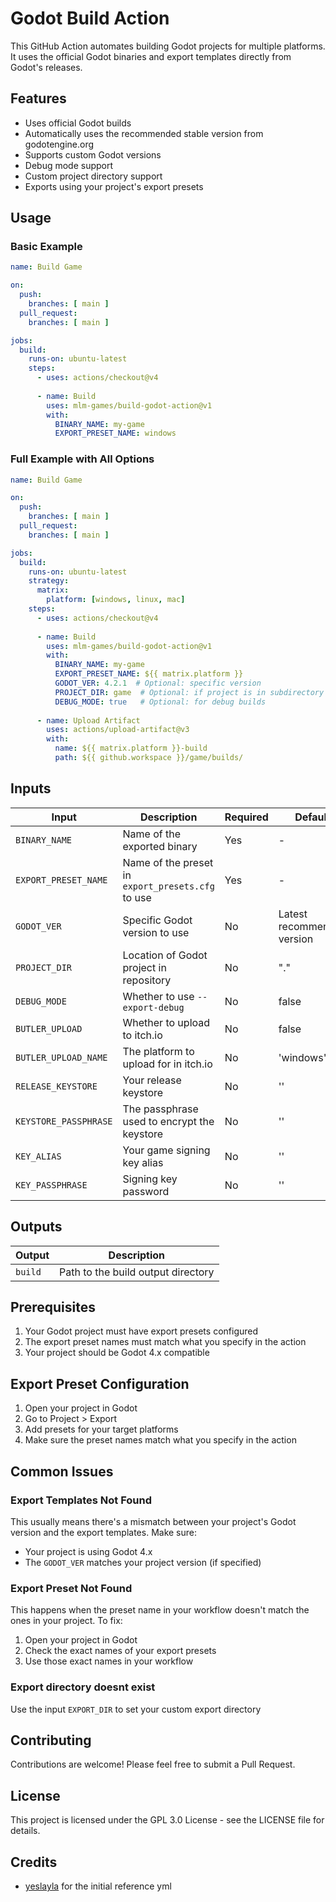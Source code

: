 # Godot Build Action

This GitHub Action automates building Godot projects for multiple platforms. It uses the official Godot binaries and export templates directly from Godot's releases.

## Features

- Uses official Godot builds
- Automatically uses the recommended stable version from godotengine.org
- Supports custom Godot versions
- Debug mode support
- Custom project directory support
- Exports using your project's export presets

## Usage

### Basic Example

```yaml
name: Build Game

on:
  push:
    branches: [ main ]
  pull_request:
    branches: [ main ]

jobs:
  build:
    runs-on: ubuntu-latest
    steps:
      - uses: actions/checkout@v4
      
      - name: Build
        uses: mlm-games/build-godot-action@v1
        with:
          BINARY_NAME: my-game
          EXPORT_PRESET_NAME: windows
```

### Full Example with All Options

```yaml
name: Build Game

on:
  push:
    branches: [ main ]
  pull_request:
    branches: [ main ]

jobs:
  build:
    runs-on: ubuntu-latest
    strategy:
      matrix:
        platform: [windows, linux, mac]
    steps:
      - uses: actions/checkout@v4
      
      - name: Build
        uses: mlm-games/build-godot-action@v1
        with:
          BINARY_NAME: my-game
          EXPORT_PRESET_NAME: ${{ matrix.platform }}
          GODOT_VER: 4.2.1  # Optional: specific version
          PROJECT_DIR: game  # Optional: if project is in subdirectory
          DEBUG_MODE: true   # Optional: for debug builds
          
      - name: Upload Artifact
        uses: actions/upload-artifact@v3
        with:
          name: ${{ matrix.platform }}-build
          path: ${{ github.workspace }}/game/builds/
```

## Inputs

| Input | Description | Required | Default |
|-------|-------------|----------|---------|
| `BINARY_NAME` | Name of the exported binary | Yes | - |
| `EXPORT_PRESET_NAME` | Name of the preset in `export_presets.cfg` to use | Yes | - |
| `GODOT_VER` | Specific Godot version to use | No | Latest recommended version |
| `PROJECT_DIR` | Location of Godot project in repository | No | "." |
| `DEBUG_MODE` | Whether to use `--export-debug` | No | false |
| `BUTLER_UPLOAD` | Whether to upload to itch.io | No | false |
| `BUTLER_UPLOAD_NAME` | The platform to upload for in itch.io | No | 'windows' |
| `RELEASE_KEYSTORE` | Your release keystore | No | '' |
| `KEYSTORE_PASSPHRASE` | The passphrase used to encrypt the keystore | No | '' |
| `KEY_ALIAS` | Your game signing key alias | No | '' |
| `KEY_PASSPHRASE` | Signing key password | No | '' |


## Outputs

| Output | Description |
|--------|-------------|
| `build` | Path to the build output directory |

## Prerequisites

1. Your Godot project must have export presets configured
2. The export preset names must match what you specify in the action
3. Your project should be Godot 4.x compatible 

## Export Preset Configuration

1. Open your project in Godot
2. Go to Project > Export
3. Add presets for your target platforms
4. Make sure the preset names match what you specify in the action

## Common Issues

### Export Templates Not Found

This usually means there's a mismatch between your project's Godot version and the export templates. Make sure:
- Your project is using Godot 4.x
- The `GODOT_VER` matches your project version (if specified)

### Export Preset Not Found

This happens when the preset name in your workflow doesn't match the ones in your project. To fix:
1. Open your project in Godot
2. Check the exact names of your export presets
3. Use those exact names in your workflow

### Export directory doesnt exist

Use the input `EXPORT_DIR` to set your custom export directory

## Contributing

Contributions are welcome! Please feel free to submit a Pull Request.

## License

This project is licensed under the GPL 3.0 License - see the LICENSE file for details.

## Credits

- [yeslayla](https://github.com/yeslayla) for the initial reference yml
